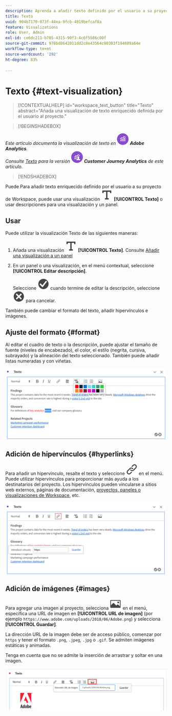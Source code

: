 ```yaml
---
description: Aprenda a añadir texto definido por el usuario a su proyecto de Analysis Workspace.
title: Texto
uuid: 904b7170-073f-44ea-9fcb-4019befcaf8a
feature: Visualizations
role: User, Admin
exl-id: ce6dc211-b705-4315-90f3-4c6f5586c00f
source-git-commit: 978bd8642011dd2c8e43564c90303f194689a64e
workflow-type: tm+mt
source-wordcount: '292'
ht-degree: 83%

---
```


# Texto {#text-visualization}

>[!CONTEXTUALHELP]
>id="workspace_text_button"
>title="Texto"
>abstract="Añada una visualización de texto enriquecido definida por el usuario al proyecto."

<!-- markdownlint-enable MD034 -->

>[!BEGINSHADEBOX]

_Este artículo documenta la visualización de texto en_ ![Adobe Analytics](/help/assets/icons/AdobeAnalytics.svg) _**Adobe Analytics**._<br/>_Consulte [Texto](https://experienceleague.adobe.com/es/docs/analytics-platform/using/cja-workspace/visualizations/text)  para la versión_ ![CustomerJourneyAnalytics](/help/assets/icons/CustomerJourneyAnalytics.svg) _**Customer Journey Analytics** de este artículo._

>[!ENDSHADEBOX]

Puede
Para añadir texto enriquecido definido por el usuario a su proyecto de Workspace, puede usar una visualización ![Texto](/help/assets/icons/Text.svg) **[!UICONTROL Texto]** o usar descripciones para una visualización y un panel.

## Usar

Puede utilizar la visualización Texto de las siguientes maneras:

1. Añada una visualización ![Texto](/help/assets/icons/Text.svg) **[!UICONTROL Texto]**. Consulte [Añadir una visualización a un panel](freeform-analysis-visualizations.md#add-visualizations-to-a-panel)

1. En un panel o una visualización, en el menú contextual, seleccione **[!UICONTROL Editar descripción]**.

   Seleccione ![CheckmarkCircle](/help/assets/icons/CheckmarkCircle.svg) cuando termine de editar la descripción, seleccione ![CloseCircle](/help/assets/icons/CloseCircle.svg) para cancelar.

También puede cambiar el formato del texto, añadir hipervínculos e imágenes.

## Ajuste del formato {#format}

Al editar el cuadro de texto o la descripción, puede ajustar el tamaño de fuente (niveles de encabezado), el color, el estilo (negrita, cursiva, subrayado) y la alineación del texto seleccionado. También puede añadir listas numeradas y con viñetas.

![Opciones de texto para un proyecto de Workspace con la paleta de colores de texto resaltada.](assets/format.png)

## Adición de hipervínculos {#hyperlinks}

Para añadir un hipervínculo, resalte el texto y seleccione ![Vínculo](/help/assets/icons/Link.svg) en el menú. Puede utilizar hipervínculos para proporcionar más ayuda a los destinatarios del proyecto. Los hipervínculos pueden vincularse a sitios web externos, páginas de documentación, [proyectos, paneles o visualizaciones de Workspace](/help/analyze/analysis-workspace/curate-share/shareable-links.md), etc.

![Opciones de texto con el icono de vínculo resaltado.](assets/hyperlink.png)

## Adición de imágenes {#images}

Para agregar una imagen al proyecto, selecciona ![Imagen](/help/assets/icons/Image.svg) en el menú, especifica una URL de imagen en **[!UICONTROL URL de imagen]** (por ejemplo `https://www.adobe.com/uploads/2018/06/Adobe.png`) y selecciona **[!UICONTROL Guardar]**.

La dirección URL de la imagen debe ser de acceso público, comenzar por `https` y tener el formato `.png`, `.jpeg`, `.jpg` o `.gif`. Se admiten imágenes estáticas y animadas.

Tenga en cuenta que no se admite la inserción de arrastrar y soltar en una imagen.

![Opciones de texto con el icono de imagen seleccionado.](assets/image.png)
